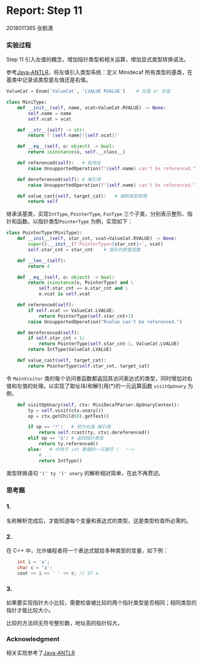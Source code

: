 # Report: Step 11

2018011365 张鹤潇 

### 实验过程

Step 11 引入左值的概念，增加指针类型和相关运算，增加显式类型转换语法。

参考[Java-ANTLR](https://github.com/decaf-lang/minidecaf/tree/md-xxy)，将左值引入类型系统：定义 Minidecaf 所有类型的基类，在基类中记录该类型是左值还是右值。

```python
ValueCat = Enum('ValueCat', 'LVALUE RVALUE')	# 左值 or 右值

class MiniType:
    def __init__(self, name, vcat=ValueCat.RVALUE) -> None:
        self.name = name
        self.vcat = vcat

    def __str__(self) -> str:
        return f'{self.name}({self.vcat})'

    def __eq__(self, o: object) -> bool:
        return isinstance(o, self.__class__)

    def referenced(self):	# 取地址
        raise UnsupportedOperation(f"{self.name} can't be referenced.")

    def dereferenced(self):	# 解引用
        raise UnsupportedOperation(f"{self.name} can't be referenced.")

    def value_cast(self, target_cat):	# 强制类型转换
        return self
```

继承该基类，实现`IntType`, `PointerType`, `FunType` 三个子类，分别表示整形、指针和函数。以指针类型`PointerType` 为例，实现如下：

```python
class PointerType(MiniType):
    def __init__(self, star_cnt, vcat=ValueCat.RVALUE) -> None:
        super().__init__(f'PointerType<{star_cnt}>', vcat)
        self.star_cnt = star_cnt	# 指针的嵌套层数

    def __len__(self):
        return 4

    def __eq__(self, o: object) -> bool:
        return isinstance(o, PointerType) and \
            self.star_cnt == o.star_cnt and \
            o.vcat is self.vcat

    def referenced(self):
        if self.vcat == ValueCat.LVALUE:
            return PointerType(self.star_cnt+1)
        raise UnsupportedOperation("Rvalue can't be referenced.")

    def dereferenced(self):
        if self.star_cnt > 1:
            return PointerType(self.star_cnt-1, ValueCat.LVALUE)
        return IntType(ValueCat.LVALUE)

    def value_cast(self, target_cat):
        return PointerType(self.star_cnt, target_cat)
```

令 `MainVisitor` 类的每个访问者函数都返回其访问表达式的类型，同时增加对右值和左值的处理。以实现了取址(&)和解引用(*)的一元运算函数 `visitOpUnary` 为例，

```python
  	def visitOpUnary(self, ctx: MiniDecafParser.OpUnaryContext):
        ty = self.visit(ctx.unary())
        op = ctx.getChild(0).getText()

        if op == '*':	# 转为右值 解引用
            return self.rcast(ty, ctx).dereferenced()
        elif op == '&':	# 返回指针类型
            return ty.referenced()
        else:	# 作用于 int 数据的一元算符 (- ！~)
            # ...
            return IntType()
```

类型转换语句 `'(' ty ')' unary` 的解析相对简单，在此不再赘述。

### 思考题

### 1.

名称解析完成后，才能知道每个变量和表达式的类型，这是类型检查所必需的。

### 2.

在 C++ 中，允许编程者将一个表达式赋给多种类型的变量，如下例：

```cpp
    int i = 'a';
    char c = 'a';
    cout << i << ' ' << c; // 97 a
```

### 3.

如果要实现指针大小比较，需要检查被比较的两个指针类型是否相同；相同类型的指针才能比较大小。

比较的方法同无符号整形数，地址高的指针较大。


### Acknowledgment

相关实现参考了[Java-ANTLR](https://github.com/decaf-lang/minidecaf/tree/md-xxy)

